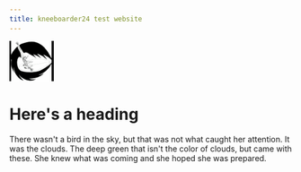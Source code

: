 ```yaml
---
title: kneeboarder24 test website
---
```

![kneeboarder logo](_images/kneeboarder2_reasonably_small.png)
# Here's a heading

There wasn't a bird in the sky, but that was not what caught her attention. It was the clouds. The deep green that isn't the color of clouds, but came with these. She knew what was coming and she hoped she was prepared.
